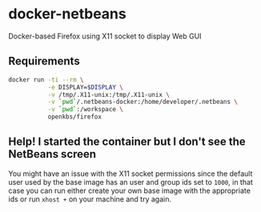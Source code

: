# docker-netbeans

Docker-based Firefox using X11 socket to display Web GUI

## Requirements

```sh
docker run -ti --rm \
           -e DISPLAY=$DISPLAY \
           -v /tmp/.X11-unix:/tmp/.X11-unix \
           -v `pwd`/.netbeans-docker:/home/developer/.netbeans \
           -v `pwd`:/workspace \
           openkbs/firefox
```

## Help! I started the container but I don't see the NetBeans screen

You might have an issue with the X11 socket permissions since the default user
used by the base image has an user and group ids set to `1000`, in that case
you can run either create your own base image with the appropriate ids or run
`xhost +` on your machine and try again.

